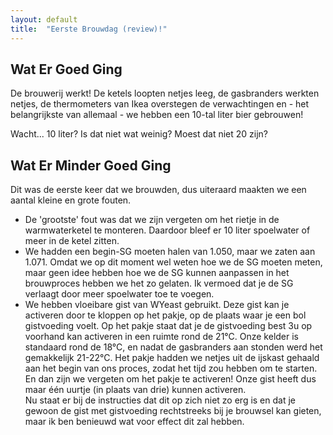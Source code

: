 ```yaml
---
layout: default
title:  "Eerste Brouwdag (review)!"
---
```


## Wat Er Goed Ging

De brouwerij werkt! De ketels loopten netjes leeg, de gasbranders werkten netjes, de thermometers van Ikea overstegen de verwachtingen en - het belangrijkste van allemaal - we hebben een 10-tal liter bier gebrouwen!

Wacht\... 10 liter? Is dat niet wat weinig? Moest dat niet 20 zijn?

## Wat Er Minder Goed Ging

Dit was de eerste keer dat we brouwden, dus uiteraard maakten we een aantal kleine en grote fouten.

 - De 'grootste' fout was dat we zijn vergeten om het rietje in de warmwaterketel te monteren. Daardoor bleef er 10 liter spoelwater of meer in de ketel zitten.
 - We hadden een begin-SG moeten halen van 1.050, maar we zaten aan 1.071. Omdat we op dit moment wel weten hoe we de SG moeten meten, maar geen idee hebben hoe we de SG kunnen aanpassen in het brouwproces hebben we het zo gelaten. Ik vermoed dat je de SG verlaagt door meer spoelwater toe te voegen.
 - We hebben vloeibare gist van WYeast gebruikt. Deze gist kan je activeren door te kloppen op het pakje, op de plaats waar je een bol gistvoeding voelt. Op het pakje staat dat je de gistvoeding best 3u op voorhand kan activeren in een ruimte rond de 21°C. Onze kelder is standaard rond de 18°C, en nadat de gasbranders aan stonden werd het gemakkelijk 21-22°C. Het pakje hadden we netjes uit de ijskast gehaald aan het begin van ons proces, zodat het tijd zou hebben om te starten. En dan zijn we vergeten om het pakje te activeren! Onze gist heeft dus maar één uurtje (in plaats van drie) kunnen activeren. \
 Nu staat er bij de instructies dat dit op zich niet zo erg is en dat je gewoon de gist met gistvoeding rechtstreeks bij je brouwsel kan gieten, maar ik ben benieuwd wat voor effect dit zal hebben. 